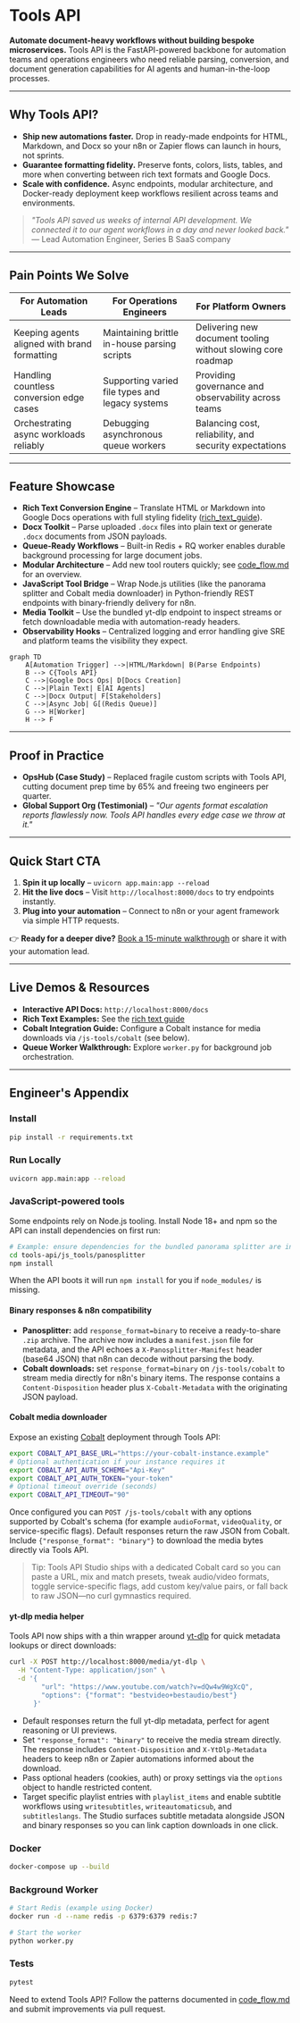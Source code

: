 # Tools API

**Automate document-heavy workflows without building bespoke microservices.** Tools API is the FastAPI-powered backbone for automation teams and operations engineers who need reliable parsing, conversion, and document generation capabilities for AI agents and human-in-the-loop processes.

---

## Why Tools API?
- **Ship new automations faster.** Drop in ready-made endpoints for HTML, Markdown, and Docx so your n8n or Zapier flows can launch in hours, not sprints.
- **Guarantee formatting fidelity.** Preserve fonts, colors, lists, tables, and more when converting between rich text formats and Google Docs.
- **Scale with confidence.** Async endpoints, modular architecture, and Docker-ready deployment keep workflows resilient across teams and environments.

> *"Tools API saved us weeks of internal API development. We connected it to our agent workflows in a day and never looked back."* — Lead Automation Engineer, Series B SaaS company

---

## Pain Points We Solve
| For Automation Leads | For Operations Engineers | For Platform Owners |
| --- | --- | --- |
| Keeping agents aligned with brand formatting | Maintaining brittle in-house parsing scripts | Delivering new document tooling without slowing core roadmap |
| Handling countless conversion edge cases | Supporting varied file types and legacy systems | Providing governance and observability across teams |
| Orchestrating async workloads reliably | Debugging asynchronous queue workers | Balancing cost, reliability, and security expectations |

---

## Feature Showcase
- **Rich Text Conversion Engine** – Translate HTML or Markdown into Google Docs operations with full styling fidelity ([rich_text_guide](./rich_text_guide.md)).
- **Docx Toolkit** – Parse uploaded `.docx` files into plain text or generate `.docx` documents from JSON payloads.
- **Queue-Ready Workflows** – Built-in Redis + RQ worker enables durable background processing for large document jobs.
- **Modular Architecture** – Add new tool routers quickly; see [code_flow.md](./code_flow.md) for an overview.
- **JavaScript Tool Bridge** – Wrap Node.js utilities (like the panorama splitter and Cobalt media downloader) in Python-friendly REST endpoints with binary-friendly delivery for n8n.
- **Media Toolkit** – Use the bundled yt-dlp endpoint to inspect streams or fetch downloadable media with automation-ready headers.
- **Observability Hooks** – Centralized logging and error handling give SRE and platform teams the visibility they expect.

```mermaid
graph TD
    A[Automation Trigger] -->|HTML/Markdown| B(Parse Endpoints)
    B --> C{Tools API}
    C -->|Google Docs Ops| D[Docs Creation]
    C -->|Plain Text| E[AI Agents]
    C -->|Docx Output| F[Stakeholders]
    C -->|Async Job| G[(Redis Queue)]
    G --> H[Worker]
    H --> F
```

---

## Proof in Practice
- **OpsHub (Case Study)** – Replaced fragile custom scripts with Tools API, cutting document prep time by 65% and freeing two engineers per quarter.
- **Global Support Org (Testimonial)** – *"Our agents format escalation reports flawlessly now. Tools API handles every edge case we throw at it."*

---

## Quick Start CTA
1. **Spin it up locally** – `uvicorn app.main:app --reload`
2. **Hit the live docs** – Visit `http://localhost:8000/docs` to try endpoints instantly.
3. **Plug into your automation** – Connect to n8n or your agent framework via simple HTTP requests.

👉 **Ready for a deeper dive?** [Book a 15-minute walkthrough](mailto:hello@toolsapi.io?subject=Tools%20API%20Walkthrough) or share it with your automation lead.

---

## Live Demos & Resources
- **Interactive API Docs:** `http://localhost:8000/docs`
- **Rich Text Examples:** See the [rich text guide](./rich_text_guide.md)
- **Cobalt Integration Guide:** Configure a Cobalt instance for media downloads via `/js-tools/cobalt` (see below).
- **Queue Worker Walkthrough:** Explore `worker.py` for background job orchestration.

---

## Engineer's Appendix
### Install
```bash
pip install -r requirements.txt
```

### Run Locally
```bash
uvicorn app.main:app --reload
```

### JavaScript-powered tools
Some endpoints rely on Node.js tooling. Install Node 18+ and npm so the API can install dependencies on first run:

```bash
# Example: ensure dependencies for the bundled panorama splitter are installed
cd tools-api/js_tools/panosplitter
npm install
```

When the API boots it will run `npm install` for you if `node_modules/` is missing.

#### Binary responses & n8n compatibility
- **Panosplitter:** add `response_format=binary` to receive a ready-to-share `.zip` archive. The archive now includes a `manifest.json` file for metadata, and the API echoes a `X-Panosplitter-Manifest` header (base64 JSON) that n8n can decode without parsing the body.
- **Cobalt downloads:** set `response_format=binary` on `/js-tools/cobalt` to stream media directly for n8n's binary items. The response contains a `Content-Disposition` header plus `X-Cobalt-Metadata` with the originating JSON payload.

#### Cobalt media downloader
Expose an existing [Cobalt](https://github.com/imputnet/cobalt) deployment through Tools API:

```bash
export COBALT_API_BASE_URL="https://your-cobalt-instance.example"
# Optional authentication if your instance requires it
export COBALT_API_AUTH_SCHEME="Api-Key"
export COBALT_API_AUTH_TOKEN="your-token"
# Optional timeout override (seconds)
export COBALT_API_TIMEOUT="90"
```

Once configured you can `POST /js-tools/cobalt` with any options supported by Cobalt's schema (for example `audioFormat`, `videoQuality`, or service-specific flags). Default responses return the raw JSON from Cobalt. Include `{"response_format": "binary"}` to download the media bytes directly via Tools API.

> Tip: Tools API Studio ships with a dedicated Cobalt card so you can paste a URL, mix and match presets, tweak audio/video formats, toggle service-specific flags, add custom key/value pairs, or fall back to raw JSON—no curl gymnastics required.

#### yt-dlp media helper
Tools API now ships with a thin wrapper around [yt-dlp](https://github.com/yt-dlp/yt-dlp) for quick metadata lookups or direct downloads:

```bash
curl -X POST http://localhost:8000/media/yt-dlp \
  -H "Content-Type: application/json" \
  -d '{
        "url": "https://www.youtube.com/watch?v=dQw4w9WgXcQ",
        "options": {"format": "bestvideo+bestaudio/best"}
      }'
```

- Default responses return the full yt-dlp metadata, perfect for agent reasoning or UI previews.
- Set `"response_format": "binary"` to receive the media stream directly. The response includes `Content-Disposition` and `X-YtDlp-Metadata` headers to keep n8n or Zapier automations informed about the download.
- Pass optional headers (cookies, auth) or proxy settings via the `options` object to handle restricted content.
- Target specific playlist entries with `playlist_items` and enable subtitle workflows using `writesubtitles`, `writeautomaticsub`, and `subtitleslangs`. The Studio surfaces subtitle metadata alongside JSON and binary responses so you can link caption downloads in one click.

### Docker
```bash
docker-compose up --build
```

### Background Worker
```bash
# Start Redis (example using Docker)
docker run -d --name redis -p 6379:6379 redis:7

# Start the worker
python worker.py
```

### Tests
```bash
pytest
```

Need to extend Tools API? Follow the patterns documented in [code_flow.md](./code_flow.md) and submit improvements via pull request.
